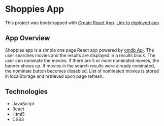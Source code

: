 # Shoppies App

This project was bootstrapped with [Create React App](https://github.com/facebook/create-react-app).
[Link to deployed app]()


## App Overview

Shoppies app is a simple one page React app powered by [omdb Api](https://www.omdbapi.com/). The user searches movies and the results are displayed in a results block. The user can nominate the movies. If there are 5 or more nominated movies, the banner shows up. If movies in the search results were already nominated, the nominate button becomes dissabled. List of nominated movies is stored in localStorage and retrieved upon page refresh. 

## Technologies
* JavaScript
* React
* Html5
* CSS3

